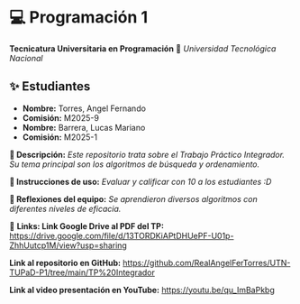 # 💻 Programación 1

**Tecnicatura Universitaria en Programación**
📍 _Universidad Tecnológica Nacional_

## ✨ Estudiantes

- **Nombre:** Torres, Angel Fernando
- **Comisión:** M2025-9
- **Nombre:** Barrera, Lucas Mariano
- **Comisión:** M2025-1

**📌 Descripción:**
_Este repositorio trata sobre el Trabajo Práctico Integrador. Su tema principal son los algoritmos de búsqueda y ordenamiento._

**📌 Instrucciones de uso:**
_Evaluar y calificar con 10 a los estudiantes :D_

**📌 Reflexiones del equipo:**
_Se aprendieron diversos algoritmos con diferentes niveles de eficacia._

🔗 **Links: Link Google Drive al PDF del TP:** https://drive.google.com/file/d/13TORDKiAPtDHUePF-U01p-ZhhUutcp1M/view?usp=sharing

**Link al repositorio en GitHub:** https://github.com/RealAngelFerTorres/UTN-TUPaD-P1/tree/main/TP%20Integrador

**Link al video presentación en YouTube:** https://youtu.be/qu_ImBaPkbg
